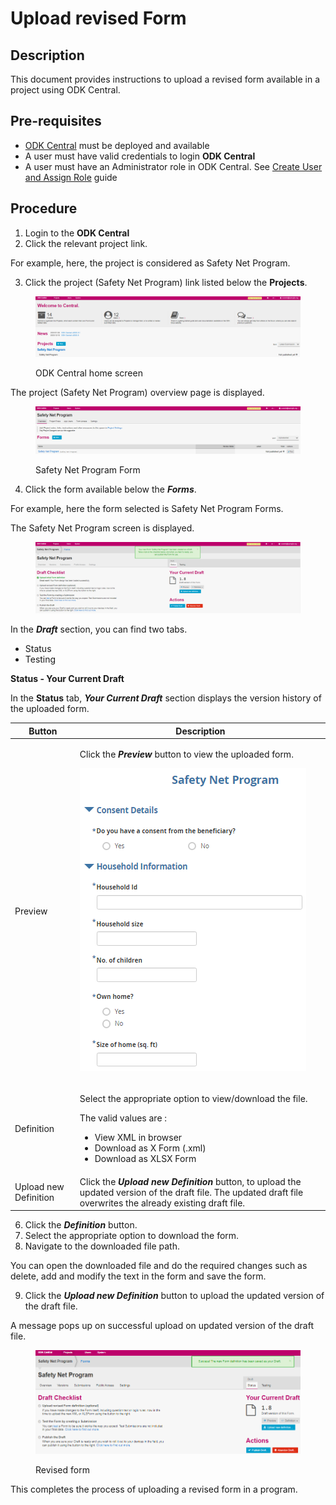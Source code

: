 # Upload revised Form

## Description

This document provides instructions to upload a revised form available in a project using ODK Central.

## Pre-requisites

* [ODK Central](https://docs.getodk.org/central-intro/) must be deployed and available
* A user must have valid credentials to login **ODK Central**
* A user must have an Administrator role in ODK Central. See [Create User and Assign Role](../../../features/administration/role-based-access-control/user-guides/assign-roles-to-users.md) guide

## Procedure

1. Login to the **ODK Central**
2. Click the relevant project link.

For example, here, the project is considered as Safety Net Program.&#x20;

3. Click the project (Safety Net Program) link listed below the **Projects**.

<figure><img src="../../../../.gitbook/assets/image (29).png" alt=""><figcaption><p>ODK Central home screen</p></figcaption></figure>

The project (Safety Net Program) overview page is displayed.

<figure><img src="../../../../.gitbook/assets/safety-net-program-form-under-project.png" alt=""><figcaption><p>Safety Net Program Form</p></figcaption></figure>

4. Click the form available below the _**Forms**_.

For example, here the form selected is Safety Net Program Forms.

The  Safety Net Program screen is displayed.

<figure><img src="../../../../.gitbook/assets/safety-net-program-form.png" alt=""><figcaption></figcaption></figure>

In the _**Draft**_ section, you can find two tabs.&#x20;

* Status
* Testing

**Status - Your Current Draft**

In the **Status** tab, _**Your Current Draft**_ section displays the version history of the uploaded form. &#x20;

| Button                | Description                                                                                                                                                                                       |
| --------------------- | ------------------------------------------------------------------------------------------------------------------------------------------------------------------------------------------------- |
| Preview               | <p>Click the <em><strong>Preview</strong></em> button to view the uploaded form.</p><p><img src="../../../../.gitbook/assets/image (30).png" alt="" data-size="original"></p><p></p>              |
| Definition            | <p>Select the appropriate option to view/download the file.</p><p>The valid values are :</p><ul><li>View XML in browser</li><li>Download as X Form (.xml)</li><li>Download as XLSX Form</li></ul> |
| Upload new Definition | Click the _**Upload new Definition**_ button, to upload the updated version of the draft file. The updated draft file overwrites the already existing draft file.                                 |

6. Click the _**Definition**_ button.
7. Select the appropriate option to download the form.
8. Navigate to the downloaded file path.

You can open the downloaded file and do the required changes such as delete, add and modify the text in the form and save the form.&#x20;

9. Click the _**Upload new Definition**_ button to upload the updated version of the draft file.

A message pops up on successful upload on updated version of the draft file.

<figure><img src="../../../../.gitbook/assets/image (26).png" alt=""><figcaption><p>Revised form</p></figcaption></figure>



This completes the process of uploading a revised form in a program.
